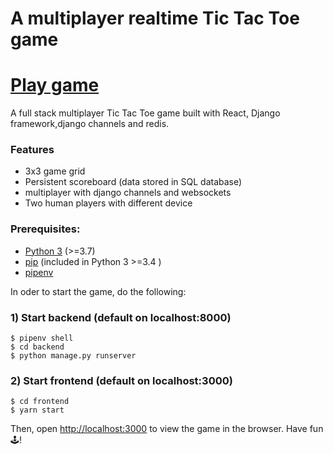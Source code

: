 # A multiplayer realtime Tic Tac Toe game

# [Play game](https://jedah.netlify.app/) 

A full stack multiplayer Tic Tac Toe game built with React, Django framework,django channels and redis.

### Features
- 3x3 game grid
- Persistent scoreboard (data stored in SQL database)
- multiplayer with django channels and websockets
- Two human players with different device

### Prerequisites:
- [Python 3](https://www.python.org) (>=3.7)
- [pip](https://pip.pypa.io/en/stable/installing/) (included in Python 3 >=3.4 )
- [pipenv](https://docs.pipenv.org/en/latest/)

In oder to start the game, do the following:

### 1) Start backend (default on localhost:8000)

```
$ pipenv shell
$ cd backend
$ python manage.py runserver
```

### 2) Start frontend (default on localhost:3000)

```
$ cd frontend
$ yarn start
```

Then, open [http://localhost:3000](http://localhost:3000) to view the game in the browser. Have fun 🕹!
